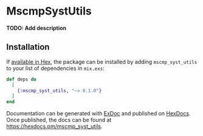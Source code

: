 # MscmpSystUtils

**TODO: Add description**

## Installation

If [available in Hex](https://hex.pm/docs/publish), the package can be installed
by adding `mscmp_syst_utils` to your list of dependencies in `mix.exs`:

```elixir
def deps do
  [
    {:mscmp_syst_utils, "~> 0.1.0"}
  ]
end
```

Documentation can be generated with [ExDoc](https://github.com/elixir-lang/ex_doc)
and published on [HexDocs](https://hexdocs.pm). Once published, the docs can
be found at <https://hexdocs.pm/mscmp_syst_utils>.

